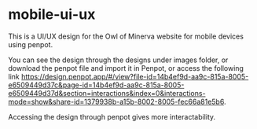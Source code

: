 # mobile-ui-ux
This is a UI/UX design for the Owl of Minerva website for mobile devices using penpot.

You can see the design through the designs under images folder, or download the penpot file and import it in Penpot, or access the following link https://design.penpot.app/#/view?file-id=14b4ef9d-aa9c-815a-8005-e6509449d37c&page-id=14b4ef9d-aa9c-815a-8005-e6509449d37d&section=interactions&index=0&interactions-mode=show&share-id=1379938b-a15b-8002-8005-fec66a81e5b6. 

Accessing the design through penpot gives more interactability.

